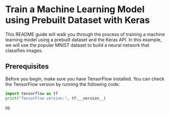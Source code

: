 # Train a Machine Learning Model using Prebuilt Dataset with Keras

This README guide will walk you through the process of training a machine learning model using a prebuilt dataset and the Keras API. In this example, we will use the popular MNIST dataset to build a neural network that classifies images.

## Prerequisites

Before you begin, make sure you have TensorFlow installed. You can check the TensorFlow version by running the following code:

```python
import tensorflow as tf
print("TensorFlow version:", tf.__version__)
```
Hi
